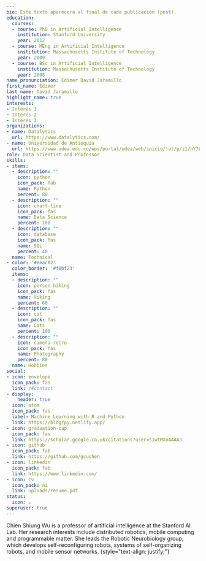 ```yaml
---
bio: Este texto aparecerá al final de cada publicación (post).
education:
  courses:
  - course: PhD in Artificial Intelligence
    institution: Stanford University
    year: 2012
  - course: MEng in Artificial Intelligence
    institution: Massachusetts Institute of Technology
    year: 2009
  - course: BSc in Artificial Intelligence
    institution: Massachusetts Institute of Technology
    year: 2008
name_pronunciation: Edimer David Jaramillo
first_name: Edimer
last_name: David Jaramillo
highlight_name: true
interests:
- Interés 1
- Interés 2
- Interés 3
organizations:
- name: Datalytics
  url: https://www.datalytics.com/
- name: Universidad de Antioquia
  url: https://www.udea.edu.co/wps/portal/udea/web/inicio/!ut/p/z1/hY7LDoIwEEW_xQVbOrSg4K5BYkDCIzERuzFgasEAJYDw-zbqxsTH7O7ccyaDGMoQa_OpEvlYyTavVT6y5SlKLc_ALoSxTzxInchKyNbH5oqgwz-AqRq-DAXlswdiOy42qAkh7AwLaOol0T52k02AX8CPGwFiopbF813aFsQWiPX8wnve67derctx7Ia1BhrM86wLKUXN9bNsNPiklHIYUfZOoq7J4GrVU0gXizthmbDl/dz/d5/L2dBISEvZ0FBIS9nQSEh/
role: Data Scientist and Professor
skills:
- items:
  - description: ""
    icon: python
    icon_pack: fab
    name: Python
    percent: 80
  - description: ""
    icon: chart-line
    icon_pack: fas
    name: Data Science
    percent: 100
  - description: ""
    icon: database
    icon_pack: fas
    name: SQL
    percent: 40
  name: Technical
- color: '#eeac02'
  color_border: '#f0bf23'
  items:
  - description: ""
    icon: person-hiking
    icon_pack: fas
    name: Hiking
    percent: 60
  - description: ""
    icon: cat
    icon_pack: fas
    name: Cats
    percent: 100
  - description: ""
    icon: camera-retro
    icon_pack: fas
    name: Photography
    percent: 80
  name: Hobbies
social:
- icon: envelope
  icon_pack: fas
  link: /#contact
- display:
    header: true
  icon: atom
  icon_pack: fas
  label: Machine Learning with R and Python
  link: https://blogrpy.netlify.app/
- icon: graduation-cap
  icon_pack: fas
  link: https://scholar.google.co.uk/citations?user=sIwtMXoAAAAJ
- icon: github
  icon_pack: fab
  link: https://github.com/gcushen
- icon: linkedin
  icon_pack: fab
  link: https://www.linkedin.com/
- icon: cv
  icon_pack: ai
  link: uploads/resume.pdf
status:
  icon: ☕️
superuser: true
---
```


Chien Shiung Wu is a professor of artificial intelligence at the Stanford AI Lab. Her research interests include distributed robotics, mobile computing and programmable matter. She leads the Robotic Neurobiology group, which develops self-reconfiguring robots, systems of self-organizing robots, and mobile sensor networks.
{style="text-align: justify;"}
